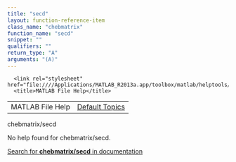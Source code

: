```yaml
---
title: "secd"
layout: function-reference-item
class_name: "chebmatrix"
function_name: "secd"
snippet: ""
qualifiers: ""
return_type: "A"
arguments: "(A)"
---
```


<html>
   <head>
      <meta http-equiv="Content-Type" content="text/html; charset=utf-8">
   
      <link rel="stylesheet" href="file:////Applications/MATLAB_R2013a.app/toolbox/matlab/helptools/private/helpwin.css">
      <title>MATLAB File Help</title>
   </head>
   <body>
      <!--Single-page help-->
      <table border="0" cellspacing="0" width="100%">
         <tr class="subheader">
            <td class="headertitle">MATLAB File Help</td>
            <td class="subheader-right"><a href="matlab:helpwin">Default Topics</a></td>
         </tr>
      </table>
      <div class="title">chebmatrix/secd</div>
      <!--No help found-->
      <p>No help found for <span class="helptopic">chebmatrix/secd</span>.
      </p>
      <p><a href="matlab:docsearch('chebmatrix/secd')">
            Search for <b>chebmatrix/secd</b> in documentation
            </a></p>
   </body>
</html>

